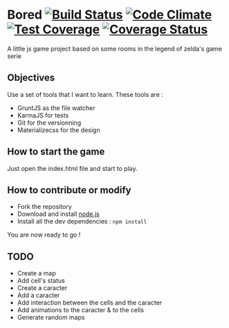 Bored [![Build Status](https://travis-ci.org/skornous/bored.svg?branch=map)](https://travis-ci.org/skornous/bored) [![Code Climate](https://codeclimate.com/github/skornous/bored/badges/gpa.svg)](https://codeclimate.com/github/skornous/bored) [![Test Coverage](https://codeclimate.com/github/skornous/bored/badges/coverage.svg)](https://codeclimate.com/github/skornous/bored) [![Coverage Status](https://coveralls.io/repos/skornous/bored/badge.svg)](https://coveralls.io/r/skornous/bored)
===
A little js game project based on some rooms in the legend of zelda's game serie

Objectives
---
Use a set of tools that I want to learn.
These tools are :

 - GruntJS as the file watcher
 - KarmaJS for tests
 - Git for the versionning
 - Materializecss for the design

How to start the game
---
Just open the index.html file and start to play.

How to contribute or modify
---
- Fork the repository
- Download and install [node.js](https://nodejs.org/)
- Install all the dev dependencies :  `npm install`

You are now ready to go !

TODO
---
- Create a map
- Add cell's status
- Create a caracter
- Add a caracter
- Add interaction between the cells and the caracter
- Add animations to the caracter & to the cells
- Generate random maps